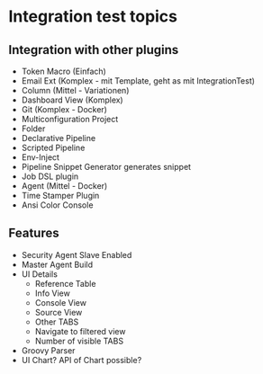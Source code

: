 # Integration test topics

## Integration with other plugins

- Token Macro (Einfach)
- Email Ext (Komplex - mit Template, geht as mit IntegrationTest)
- Column (Mittel - Variationen)
- Dashboard View (Komplex)
- Git (Komplex - Docker)
- Multiconfiguration Project
- Folder
- Declarative Pipeline
- Scripted Pipeline
- Env-Inject
- Pipeline Snippet Generator generates snippet
- Job DSL plugin
- Agent (Mittel - Docker)
- Time Stamper Plugin
- Ansi Color Console

## Features
- Security Agent Slave Enabled
- Master Agent Build
- UI Details
    - Reference Table
    - Info View
    - Console View
    - Source View
    - Other TABS
    - Navigate to filtered view
    - Number of visible TABS
- Groovy Parser
- UI Chart? API of Chart possible?




